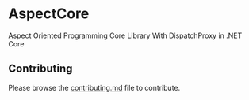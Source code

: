 # AspectCore
Aspect Oriented Programming Core Library With DispatchProxy in .NET Core

## Contributing

Please browse the [contributing.md](https://github.com/yoldascevik/AspectCore/blob/master/contributing.md) file to contribute.
